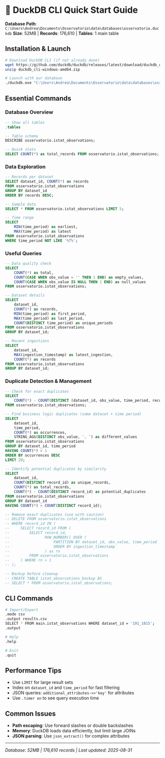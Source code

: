 # 🦆 DuckDB CLI Quick Start Guide

**Database Path**: `C:\Users\Andrea\Documents\Osservatorio\data\databases\osservatorio.duckdb`
**Size**: 52MB | **Records**: 176,610 | **Tables**: 1 main table

## Installation & Launch

```bash
# Download DuckDB CLI (if not already done)
wget https://github.com/duckdb/duckdb/releases/latest/download/duckdb_cli-windows-amd64.zip
unzip duckdb_cli-windows-amd64.zip

# Launch with our database
./duckdb.exe "C:\Users\Andrea\Documents\Osservatorio\data\databases\osservatorio.duckdb"
```

## Essential Commands

### Database Overview
```sql
-- Show all tables
.tables

-- Table schema
DESCRIBE osservatorio.istat_observations;

-- Quick stats
SELECT COUNT(*) as total_records FROM osservatorio.istat_observations;
```

### Data Exploration
```sql
-- Records per dataset
SELECT dataset_id, COUNT(*) as records
FROM osservatorio.istat_observations
GROUP BY dataset_id
ORDER BY records DESC;

-- Sample data
SELECT * FROM osservatorio.istat_observations LIMIT 5;

-- Time range
SELECT
    MIN(time_period) as earliest,
    MAX(time_period) as latest
FROM osservatorio.istat_observations
WHERE time_period NOT LIKE '%T%';
```

### Useful Queries
```sql
-- Data quality check
SELECT
    COUNT(*) as total,
    COUNT(CASE WHEN obs_value = '' THEN 1 END) as empty_values,
    COUNT(CASE WHEN obs_value IS NULL THEN 1 END) as null_values
FROM osservatorio.istat_observations;

-- Dataset details
SELECT
    dataset_id,
    COUNT(*) as records,
    MIN(time_period) as first_period,
    MAX(time_period) as last_period,
    COUNT(DISTINCT time_period) as unique_periods
FROM osservatorio.istat_observations
GROUP BY dataset_id;

-- Recent ingestions
SELECT
    dataset_id,
    MAX(ingestion_timestamp) as latest_ingestion,
    COUNT(*) as records
FROM osservatorio.istat_observations
GROUP BY dataset_id;
```

### Duplicate Detection & Management
```sql
-- Check for exact duplicates
SELECT
    COUNT(*) - COUNT(DISTINCT (dataset_id, obs_value, time_period, record_id)) as exact_duplicates
FROM osservatorio.istat_observations;

-- Find business logic duplicates (same dataset + time period)
SELECT
    dataset_id,
    time_period,
    COUNT(*) as occurrences,
    STRING_AGG(DISTINCT obs_value, ', ') as different_values
FROM osservatorio.istat_observations
GROUP BY dataset_id, time_period
HAVING COUNT(*) > 1
ORDER BY occurrences DESC
LIMIT 20;

-- Identify potential duplicates by similarity
SELECT
    dataset_id,
    COUNT(DISTINCT record_id) as unique_records,
    COUNT(*) as total_records,
    COUNT(*) - COUNT(DISTINCT record_id) as potential_duplicates
FROM osservatorio.istat_observations
GROUP BY dataset_id
HAVING COUNT(*) > COUNT(DISTINCT record_id);

-- Remove exact duplicates (use with caution)
-- DELETE FROM osservatorio.istat_observations
-- WHERE record_id IN (
--     SELECT record_id FROM (
--         SELECT record_id,
--                ROW_NUMBER() OVER (
--                    PARTITION BY dataset_id, obs_value, time_period
--                    ORDER BY ingestion_timestamp
--                ) as rn
--         FROM osservatorio.istat_observations
--     ) WHERE rn > 1
-- );

-- Backup before cleanup
-- CREATE TABLE istat_observations_backup AS
-- SELECT * FROM osservatorio.istat_observations;
```

## CLI Commands
```bash
# Import/Export
.mode csv
.output results.csv
SELECT * FROM main.istat_observations WHERE dataset_id = '101_1015';
.output

# Help
.help

# Exit
.quit
```

## Performance Tips
- Use `LIMIT` for large result sets
- Index on `dataset_id` and `time_period` for fast filtering
- JSON queries: `additional_attributes->>'key'` for attributes
- Use `.timer on` to see query execution time

## Common Issues
- **Path escaping**: Use forward slashes or double backslashes
- **Memory**: DuckDB loads data efficiently, but limit large JOINs
- **JSON parsing**: Use `json_extract()` for complex attributes

---
*Database: 52MB | 176,610 records | Last updated: 2025-08-31*
